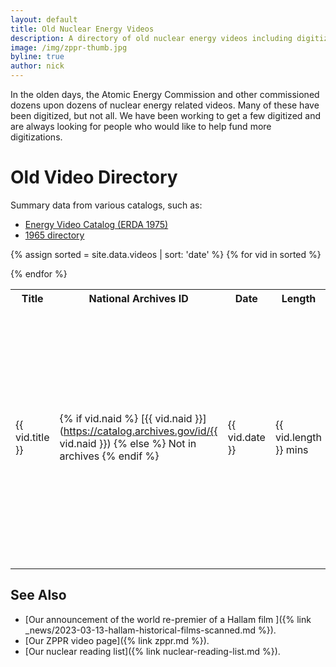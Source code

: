 ```yaml
---
layout: default
title: Old Nuclear Energy Videos
description: A directory of old nuclear energy videos including digitization status and efforts
image: /img/zppr-thumb.jpg
byline: true
author: nick
---
```

<div class="row">
<div class="col-md-12" markdown="1">
In the olden days, the Atomic Energy Commission and other commissioned dozens
upon dozens of nuclear energy related videos. Many of these have been digitized,
but not all. We have been working to get a few digitized and are always looking
for people who would like to help fund more digitizations. 

# Old Video Directory

Summary data from various catalogs, such as:
* [Energy Video Catalog (ERDA 1975)](https://www.google.com/books/edition/Energy_Films_Catalog/8CKtsJ7XNwcC?hl=en&gbpv=1&dq=%22ATOM+AND+THE+MAN+ON+THE+MOON%22&pg=PA14&printsec=frontcover)
* [1965 directory](https://archive.org/details/16mmfilmcombined00usatrich/mode/2up?view=theater)

<table class="table table-striped">
<tr>
<th>Title</th>
<th>National Archives ID</th>
<th>Date</th>
<th>Length</th>
<th>Color</th>
<th>Description</th>
<th>Status</th>
<th>Notes</th>
<th>Links</th>
</tr>

{% assign sorted = site.data.videos | sort: 'date' %}
{% for vid in sorted %}

<tr>

<td>{{ vid.title }}</td>
<td markdown="1">

{% if vid.naid %}
[{{ vid.naid }}](https://catalog.archives.gov/id/{{ vid.naid }})
{% else %}
Not in archives
{% endif %}

</td>
<td>{{ vid.date }}</td>
<td>{{ vid.length }} mins</td>
<td>{{ vid.color }}</td>
<td>{{ vid.description|truncate: 900 }}</td>
<td>{{ vid.status }}</td>
<td>{{ vid.notes }}</td>
<td markdown="1">

{% if vid.links %}
{% for link in vid.links %}
[{{ link.name }}]({{ link.url }}) 
{% if link.notes %}
({{ link.notes }})
{% endif %}
{% endfor %}
{% endif %}

</td>
</tr>

{% endfor %}
</table>


## See Also

* [Our announcement of the world re-premier of a Hallam film ]({% link _news/2023-03-13-hallam-historical-films-scanned.md %}).
* [Our ZPPR video page]({% link zppr.md %}).
* [Our nuclear reading list]({% link nuclear-reading-list.md %}).
</div>
</div>
